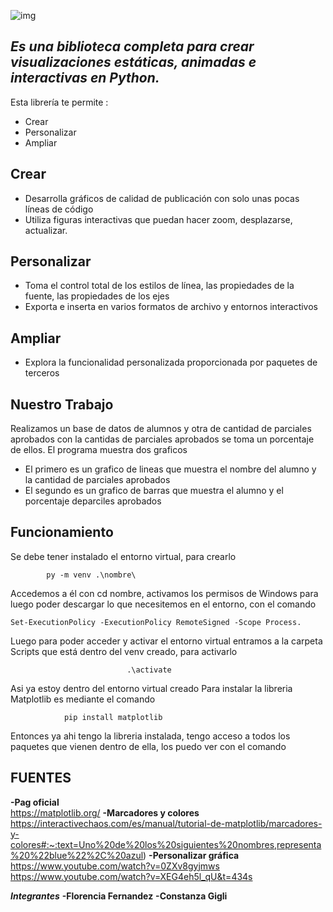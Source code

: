 

![img](https://interactivechaos.com/sites/default/files/inline-images/tutorial_matplotlib.png)
## _Es una biblioteca completa para crear visualizaciones estáticas, animadas e interactivas en Python._

Esta librería te permite :

- Crear 
- Personalizar
- Ampliar

## Crear
- Desarrolla gráficos de calidad de publicación con solo unas pocas líneas de código
- Utiliza figuras interactivas que puedan hacer zoom, desplazarse, actualizar.

## Personalizar
- Toma el control total de los estilos de línea, las propiedades de la fuente, las propiedades de los ejes 
- Exporta e inserta en varios formatos de archivo y entornos interactivos

## Ampliar
- Explora la funcionalidad personalizada proporcionada por paquetes de terceros

## Nuestro Trabajo

 Realizamos un base de datos de alumnos y otra de cantidad de parciales aprobados con la cantidas de parciales aprobados se toma un porcentaje de ellos. El programa muestra dos graficos 
 
- El primero es un grafico de lineas  que muestra el nombre del alumno y la cantidad de parciales aprobados
- El segundo es un grafico de barras que muestra el alumno y el porcentaje deparciles aprobados 


## Funcionamiento

Se debe tener instalado el entorno virtual, para crearlo

			py -m venv .\nombre\

Accedemos a él con cd nombre, activamos los permisos de Windows para luego poder descargar lo que necesitemos en el entorno, con el comando

	Set-ExecutionPolicy -ExecutionPolicy RemoteSigned -Scope Process.

Luego para poder acceder y activar el entorno virtual entramos a la carpeta Scripts que está dentro del venv creado, para activarlo
		
			                  .\activate

Asi ya estoy dentro del entorno virtual creado
Para instalar la libreria Matplotlib es mediante el comando

				pip install matplotlib

Entonces ya ahi tengo la libreria instalada, tengo acceso a todos los paquetes que vienen dentro de ella, los puedo ver con el comando 

## FUENTES 
**-Pag oficial**   
https://matplotlib.org/ 
**-Marcadores y colores**
https://interactivechaos.com/es/manual/tutorial-de-matplotlib/marcadores-y-colores#:~:text=Uno%20de%20los%20siguientes%20nombres,representa%20%22blue%22%2C%20azul) 
**-Personalizar gráfica**
https://www.youtube.com/watch?v=0ZXv8gyjmws 
https://www.youtube.com/watch?v=XEG4eh5l_qU&t=434s 


***Integrantes***
**-Florencia Fernandez**
**-Constanza Gigli**


[//]: # (These are reference links used in the body of this note and get stripped out when the markdown processor does its job. There is no need to format nicely because it shouldn't be seen. Thanks SO - http://stackoverflow.com/questions/4823468/store-comments-in-markdown-syntax)

   [dill]: <https://github.com/joemccann/dillinger>
   [git-repo-url]: <https://github.com/joemccann/dillinger.git>
   [john gruber]: <http://daringfireball.net>
   [df1]: <http://daringfireball.net/projects/markdown/>
   [markdown-it]: <https://github.com/markdown-it/markdown-it>
   [Ace Editor]: <http://ace.ajax.org>
   [node.js]: <http://nodejs.org>
   [Twitter Bootstrap]: <http://twitter.github.com/bootstrap/>
   [jQuery]: <http://jquery.com>
   [@tjholowaychuk]: <http://twitter.com/tjholowaychuk>
   [express]: <http://expressjs.com>
   [AngularJS]: <http://angularjs.org>
   [Gulp]: <http://gulpjs.com>

   [PlDb]: <https://github.com/joemccann/dillinger/tree/master/plugins/dropbox/README.md>
   [PlGh]: <https://github.com/joemccann/dillinger/tree/master/plugins/github/README.md>
   [PlGd]: <https://github.com/joemccann/dillinger/tree/master/plugins/googledrive/README.md>
   [PlOd]: <https://github.com/joemccann/dillinger/tree/master/plugins/onedrive/README.md>
   [PlMe]: <https://github.com/joemccann/dillinger/tree/master/plugins/medium/README.md>
   [PlGa]: <https://github.com/RahulHP/dillinger/blob/master/plugins/googleanalytics/README.md>
